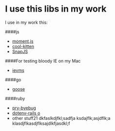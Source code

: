 I use this libs in my work
==========================

I use in my work this:

####js

- [moment.js](http://momentjs.com/)
- [cool-kitten](http://jalxob.com/cool-kitten/)
- [SnapJS](https://github.com/jakiestfu/Snap.js/)


####For testing bloody IE on my Mac

- [ievms](https://github.com/xdissent/ievms/)

####go

- [goose](https://bitbucket.org/liamstask/goose)

####ruby
- [pry-byebug](https://github.com/deivid-rodriguez/pry-byebug)
- [dotenv-rails o](https://github.com/bkeepers/dotenv)
- other stuff21
dkfaslkdjfkl;sadfja
ksdajflk;asjdflk;a
klasdjflkasdjflksajdlkfjasdkl;f
